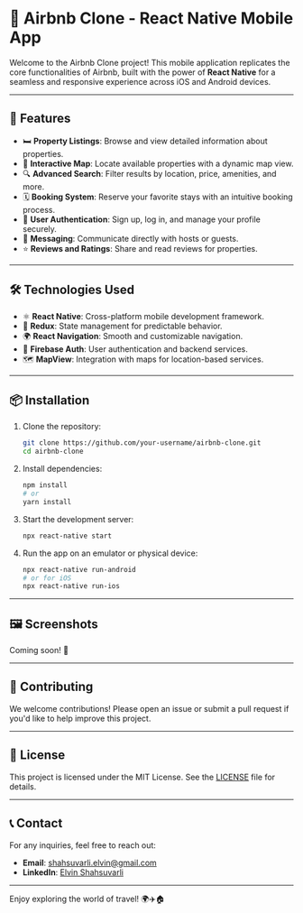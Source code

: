 # 🏡 Airbnb Clone - React Native Mobile App

Welcome to the Airbnb Clone project! This mobile application replicates the core functionalities of Airbnb, built with the power of **React Native** for a seamless and responsive experience across iOS and Android devices.

---

## 🚀 Features

- 🛏️ **Property Listings**: Browse and view detailed information about properties.
- 📍 **Interactive Map**: Locate available properties with a dynamic map view.
- 🔍 **Advanced Search**: Filter results by location, price, amenities, and more.
- 🗓️ **Booking System**: Reserve your favorite stays with an intuitive booking process.
- 👤 **User Authentication**: Sign up, log in, and manage your profile securely.
- 💬 **Messaging**: Communicate directly with hosts or guests.
- ⭐ **Reviews and Ratings**: Share and read reviews for properties.
  
---

## 🛠️ Technologies Used

- ⚛️ **React Native**: Cross-platform mobile development framework.
- 🔄 **Redux**: State management for predictable behavior.
- 🌍 **React Navigation**: Smooth and customizable navigation.
- 🔐 **Firebase Auth**: User authentication and backend services.
- 🗺️ **MapView**: Integration with maps for location-based services.

---

## 📦 Installation

1. Clone the repository:
   ```bash
   git clone https://github.com/your-username/airbnb-clone.git
   cd airbnb-clone
   ```

2. Install dependencies:
   ```bash
   npm install
   # or
   yarn install
   ```

3. Start the development server:
   ```bash
   npx react-native start
   ```

4. Run the app on an emulator or physical device:
   ```bash
   npx react-native run-android
   # or for iOS
   npx react-native run-ios
   ```

---

## 🖼️ Screenshots

Coming soon! 📸

---

## 🤝 Contributing

We welcome contributions! Please open an issue or submit a pull request if you'd like to help improve this project.

---

## 📜 License

This project is licensed under the MIT License. See the [LICENSE](LICENSE) file for details.

---

## 📞 Contact

For any inquiries, feel free to reach out:

- **Email**: shahsuvarli.elvin@gmail.com
- **LinkedIn**: [Elvin Shahsuvarli](https://www.linkedin.com/in/shahsuvarli)

---

Enjoy exploring the world of travel! 🌍✈️🏠
